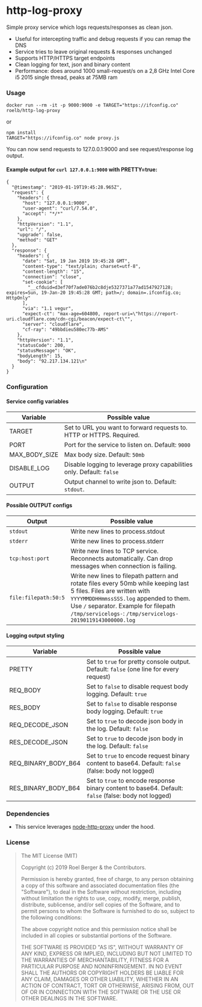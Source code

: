 # http-log-proxy
Simple proxy service which logs requests/responses as clean json.   

-  Useful for intercepting traffic and debug requests if you can remap the DNS
-  Service tries to leave original requests & responses unchanged
-  Supports HTTP/HTTPS target endpoints
-  Clean logging for text, json and binary content
-  Performance: does around 1000 small-request/s on a 2,8 GHz Intel Core i5 2015 single thread, peaks at 75MB ram

### Usage
```
docker run --rm -it -p 9000:9000 -e TARGET="https://ifconfig.co" roelb/http-log-proxy
```
or
```
npm install
TARGET="https://ifconfig.co" node proxy.js
```

You can now send requests to 127.0.0.1:9000 and see request/response log output.

#### Example output for `curl 127.0.0.1:9000` with PRETTY=true:
````
{
  "@timestamp": "2019-01-19T19:45:28.965Z",
  "request": {
    "headers": {
      "host": "127.0.0.1:9000",
      "user-agent": "curl/7.54.0",
      "accept": "*/*"
    },
    "httpVersion": "1.1",
    "url": "/",
    "upgrade": false,
    "method": "GET"
  },
  "response": {
    "headers": {
      "date": "Sat, 19 Jan 2019 19:45:28 GMT",
      "content-type": "text/plain; charset=utf-8",
      "content-length": "15",
      "connection": "close",
      "set-cookie": [
        "__cfduid=d3ef70f7ade076b2c8dje5327371a77ad1547927128; expires=Sun, 19-Jan-20 19:45:28 GMT; path=/; domain=.ifconfig.co; HttpOnly"
      ],
      "via": "1.1 vegur",
      "expect-ct": "max-age=604800, report-uri=\"https://report-uri.cloudflare.com/cdn-cgi/beacon/expect-ct\"",
      "server": "cloudflare",
      "cf-ray": "49bbdieu580ec77b-AMS"
    },
    "httpVersion": "1.1",
    "statusCode": 200,
    "statusMessage": "OK",
    "bodyLength": 15,
    "body": "92.217.134.121\n"
  }
}
````

### Configuration

#### Service config variables
| Variable               | Possible value                                                                    | 
|------------------------|-----------------------------------------------------------------------------------|
| TARGET                 | Set to URL you want to forward requests to. HTTP or HTTPS. Required.              |
| PORT                   | Port for the service to listen on. Default: `9000`                                |
| MAX_BODY_SIZE          | Max body size. Default: `50mb`                                                    |
| DISABLE_LOG            | Disable logging to leverage proxy capabilities only. Default: `false`             | 
| OUTPUT                 | Output channel to write json to. Default: `stdout`.                               |

#### Possible OUTPUT configs
| Output                 | Possible value                                                                    | 
|------------------------|-----------------------------------------------------------------------------------|
| `stdout`               | Write new lines to process.stdout                                                 |
| `stderr`               | Write new lines to process.stderr                                                 |
| `tcp:host:port`        | Write new lines to TCP service. Reconnects automatically. Can drop messages when connection is failing. |
| `file:filepath:50:5`   | Write new lines to filepath pattern and rotate files every 50mb while keeping last 5 files.   Files are written with `YYYYMMDDHHmmssSSS.log` appended to them. Use `/` separator.  Example for filepath `/tmp/servicelogs-`: `/tmp/servicelogs-20190119143000000.log`  

#### Logging output styling
| Variable                    | Possible value                                                                                                | 
|------------------------     |---------------------------------------------------------------------------------------------------------------|
| PRETTY                      | Set to `true` for pretty console output. Default: `false` (one line for every request)                        |
| REQ_BODY                    | Set to `false` to disable request body logging. Default: `true`                                               |
| RES_BODY                    | Set to `false` to disable response body logging. Default: `true`                                              |
| REQ_DECODE_JSON             | Set to `true` to decode json body in the log. Default: `false`                                                |
| RES_DECODE_JSON             | Set to `true` to decode json body in the log. Default: `false`                                                |
| REQ_BINARY_BODY_B64         | Set to `true` to encode request binary content to base64. Default: `false` (false: body not logged)           |
| RES_BINARY_BODY_B64         | Set to `true` to encode response binary content to base64. Default: `false` (false: body not logged)          | 

### Dependencies
-  This service leverages [node-http-proxy](https://github.com/nodejitsu/node-http-proxy) under the hood.

### License

>The MIT License (MIT)
>
>Copyright (c) 2019 Roel Berger & the Contributors.
>
>Permission is hereby granted, free of charge, to any person obtaining a copy
>of this software and associated documentation files (the "Software"), to deal
>in the Software without restriction, including without limitation the rights
>to use, copy, modify, merge, publish, distribute, sublicense, and/or sell
>copies of the Software, and to permit persons to whom the Software is
>furnished to do so, subject to the following conditions:
>
>The above copyright notice and this permission notice shall be included in
>all copies or substantial portions of the Software.
>
>THE SOFTWARE IS PROVIDED "AS IS", WITHOUT WARRANTY OF ANY KIND, EXPRESS OR
>IMPLIED, INCLUDING BUT NOT LIMITED TO THE WARRANTIES OF MERCHANTABILITY,
>FITNESS FOR A PARTICULAR PURPOSE AND NONINFRINGEMENT. IN NO EVENT SHALL THE
>AUTHORS OR COPYRIGHT HOLDERS BE LIABLE FOR ANY CLAIM, DAMAGES OR OTHER
>LIABILITY, WHETHER IN AN ACTION OF CONTRACT, TORT OR OTHERWISE, ARISING FROM,
>OUT OF OR IN CONNECTION WITH THE SOFTWARE OR THE USE OR OTHER DEALINGS IN
>THE SOFTWARE.